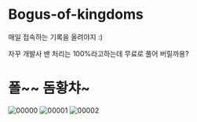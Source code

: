 # Bogus-of-kingdoms


매일 접속하는 기록을 올려야지 :)

자꾸 개발사 밴 처리는 100%라고하는데 무료로 풀어 버릴까용?


# 폴~~ 돔황챠~
![00000](https://user-images.githubusercontent.com/105859109/169286174-5acac6a2-5dd9-434c-86e6-88c58357b40a.png)
![00001](https://user-images.githubusercontent.com/105859109/169286209-02bcbb25-7856-432e-9c44-fc55adbff6cd.png)
![00002](https://user-images.githubusercontent.com/105859109/169286217-616a5607-28cc-4b8c-95c3-2e6f711ea3c8.png)

